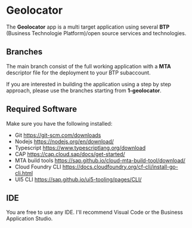 # Geolocator

The **Geolocator** app is a multi target application using several **BTP** (Business Technologie Platform)/open source services and technologies.

## Branches

The main branch consist of the full working application with a **MTA** descriptor file for the deployment to your BTP subaccount.

If you are interested in building the application using a step by step approach, please use the branches starting from **1-geolocator**.

## Required Software

Make sure you have the following installed:

- Git
  https://git-scm.com/downloads
- Nodejs
  https://nodejs.org/en/download/
- Typescript
  https://www.typescriptlang.org/download
- CAP
  https://cap.cloud.sap/docs/get-started/
- MTA build tools
  https://sap.github.io/cloud-mta-build-tool/download/
- Cloud Foundry CLI
  https://docs.cloudfoundry.org/cf-cli/install-go-cli.html
- UI5 CLI
  https://sap.github.io/ui5-tooling/pages/CLI/

## IDE

You are free to use any IDE. I'll recommend Visual Code or the Business Application Studio.
